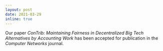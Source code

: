 ```yaml
---
layout: post
date: 2021-03-29
inline: true
---
```


Our paper _ConTrib: Maintaining Fairness in Decentralized Big Tech Alternatives by Accounting Work_ has been accepted for publication in the _Computer Networks_ journal.
